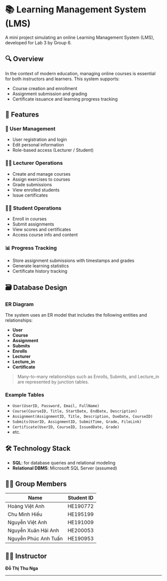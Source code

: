 # 📚 Learning Management System (LMS)

A mini project simulating an online Learning Management System (LMS), developed for Lab 3 by Group 6.

## 🔍 Overview

In the context of modern education, managing online courses is essential for both instructors and learners. This system supports:
- Course creation and enrollment
- Assignment submission and grading
- Certificate issuance and learning progress tracking

## 🧠 Features

### 👤 User Management
- User registration and login
- Edit personal information
- Role-based access (Lecturer / Student)

### 👨‍🏫 Lecturer Operations
- Create and manage courses
- Assign exercises to courses
- Grade submissions
- View enrolled students
- Issue certificates

### 👨‍🎓 Student Operations
- Enroll in courses
- Submit assignments
- View scores and certificates
- Access course info and content

### 📊 Progress Tracking
- Store assignment submissions with timestamps and grades
- Generate learning statistics
- Certificate history tracking

## 🗃️ Database Design

### ER Diagram
The system uses an ER model that includes the following entities and relationships:
- **User**
- **Course**
- **Assignment**
- **Submits**
- **Enrolls**
- **Lecturer**
- **Lecture_in**
- **Certificate**

> Many-to-many relationships such as Enrolls, Submits, and Lecture_in are represented by junction tables.

### Example Tables
- `User(UserID, Password, Email, FullName)`
- `Course(CourseID, Title, StartDate, EndDate, Description)`
- `Assignment(AssignmentID, Title, Description, DueDate, CourseID)`
- `Submits(UserID, AssignmentID, SubmitTime, Grade, FileLink)`
- `Certificate(UserID, CourseID, IssuedDate, Grade)`
- etc.

## 🛠️ Technology Stack
- **SQL**: for database queries and relational modeling
- **Relational DBMS**: Microsoft SQL Server (assumed)

## 👨‍💻 Group Members

| Name | Student ID |
|------|------------|
| Hoàng Việt Anh | HE190772 |
| Chu Minh Hiếu | HE195199 |
| Nguyễn Việt Anh | HE191009 |
| Nguyễn Xuân Hải Anh | HE200053 |
| Nguyễn Phúc Anh Tuấn | HE190953 |

## 👩‍🏫 Instructor
**Đỗ Thị Thu Nga**

---

